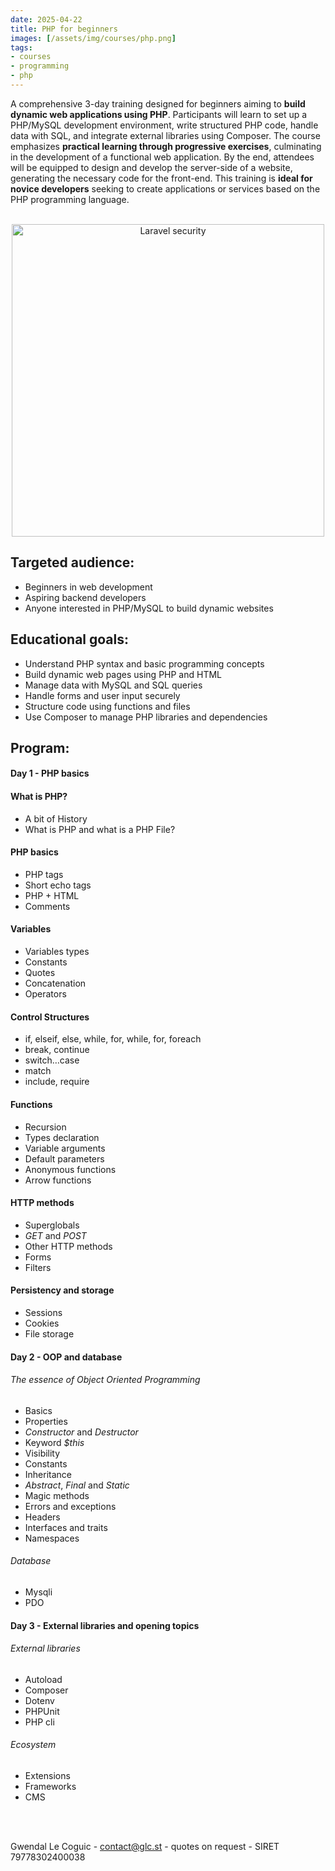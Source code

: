 ```yaml
---
date: 2025-04-22
title: PHP for beginners
images: [/assets/img/courses/php.png]
tags:
- courses
- programming
- php
---
```


A comprehensive 3-day training designed for beginners aiming to __build dynamic web applications using PHP__.
Participants will learn to set up a PHP/MySQL development environment, write structured PHP code, handle data with SQL, and integrate external libraries using Composer.
The course emphasizes __practical learning through progressive exercises__, culminating in the development of a functional web application.
By the end, attendees will be equipped to design and develop the server-side of a website, generating the necessary code for the front-end.
This training is __ideal for novice developers__ seeking to create applications or services based on the PHP programming language. 
<!--more-->

<br>
<center>
    <img src="/assets/img/courses/php.png" alt="Laravel security" width="500" />
</center>


## Targeted audience:

- Beginners in web development
- Aspiring backend developers
- Anyone interested in PHP/MySQL to build dynamic websites


## Educational goals:
- Understand PHP syntax and basic programming concepts
- Build dynamic web pages using PHP and HTML
- Manage data with MySQL and SQL queries
- Handle forms and user input securely
- Structure code using functions and files
- Use Composer to manage PHP libraries and dependencies


## Program:
#### Day 1 - PHP basics
#### What is PHP?
- A bit of History
- What is PHP and what is a PHP File?

#### PHP basics
- PHP tags
- Short echo tags
- PHP + HTML
- Comments

#### Variables
- Variables types
- Constants
- Quotes
- Concatenation
- Operators

#### Control Structures
- if, elseif, else, while, for, while, for, foreach
- break, continue
- switch…case
- match
- include, require

#### Functions
- Recursion
- Types declaration
- Variable arguments
- Default parameters
- Anonymous functions
- Arrow functions

#### HTTP methods
- Superglobals
- _GET_ and _POST_
- Other HTTP methods
- Forms
- Filters

#### Persistency and storage
- Sessions
- Cookies
- File storage

#### Day 2 - OOP and database
###### The essence of Object Oriented Programming
- Basics
- Properties
- _Constructor_ and _Destructor_
- Keyword _$this_
- Visibility
- Constants
- Inheritance
- _Abstract_, _Final_ and _Static_
- Magic methods
- Errors and exceptions
- Headers
- Interfaces and traits
- Namespaces

###### Database
- Mysqli
- PDO

#### Day 3 - External libraries and opening topics
###### External libraries
- Autoload
- Composer
- Dotenv
- PHPUnit
- PHP cli

###### Ecosystem
- Extensions
- Frameworks
- CMS

<br><br>

Gwendal Le Coguic - <a href="mailto:contact@glc.st" target="_blank">contact@glc.st</a> - quotes on request - SIRET 79778302400038
